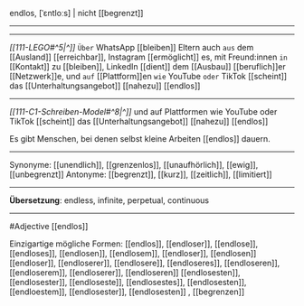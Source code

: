 endlos, [ˈɛntloːs] | nicht [[begrenzt]]

---
---

*[[111-LEGO#^5|^]]* `Über` WhatsApp [[bleiben]] Eltern auch `aus` dem [[Ausland]] [[erreichbar]], Instagram [[ermöglicht]] es, mit Freund:innen `in` [[Kontakt]] zu [[bleiben]], LinkedIn [[dient]] dem [[Ausbau]] [[beruflich]]er [[Netzwerk]]e, und `auf` [[Plattform]]en `wie` YouTube `oder` TikTok [[scheint]] das [[Unterhaltungsangebot]] [[nahezu]] [[endlos]]



---
*[[111-C1-Schreiben-Model#^8|^]]* und auf Plattformen wie YouTube oder TikTok [[scheint]] das [[Unterhaltungsangebot]] [[nahezu]] [[endlos]]


Es gibt Menschen, bei denen selbst kleine Arbeiten [[endlos]] dauern. 


---
Synonyme: [[unendlich]], [[grenzenlos]], [[unaufhörlich]], [[ewig]], [[unbegrenzt]]
Antonyme: [[begrenzt]], [[kurz]], [[zeitlich]], [[limitiert]]

---
**Übersetzung**:
endless, infinite, perpetual, continuous

---
#Adjective [[endlos]]


Einzigartige mögliche Formen: 
[[endlos]], [[endloser]], [[endlose]], [[endloses]], [[endlosen]], [[endlosem]], [[endloser]], [[endlosen]]
[[endloser]], [[endloserer]], [[endlosere]], [[endloseres]], [[endloseren]], [[endloserem]], [[endloserer]], [[endloseren]]
[[endlosesten]], [[endlosester]], [[endloseste]], [[endlosestes]], [[endlosesten]], [[endloestem]], [[endlosester]], [[endlosesten]]
, [[begrenzen]]